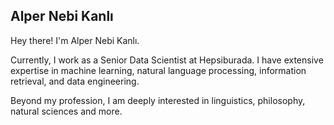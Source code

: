 ## Alper Nebi Kanlı

Hey there! I'm Alper Nebi Kanlı. 

Currently, I work as a Senior Data Scientist at Hepsiburada. I have extensive expertise in machine learning, natural language processing, information retrieval, and data engineering.

Beyond my profession, I am deeply interested in linguistics, philosophy, natural sciences and more.

